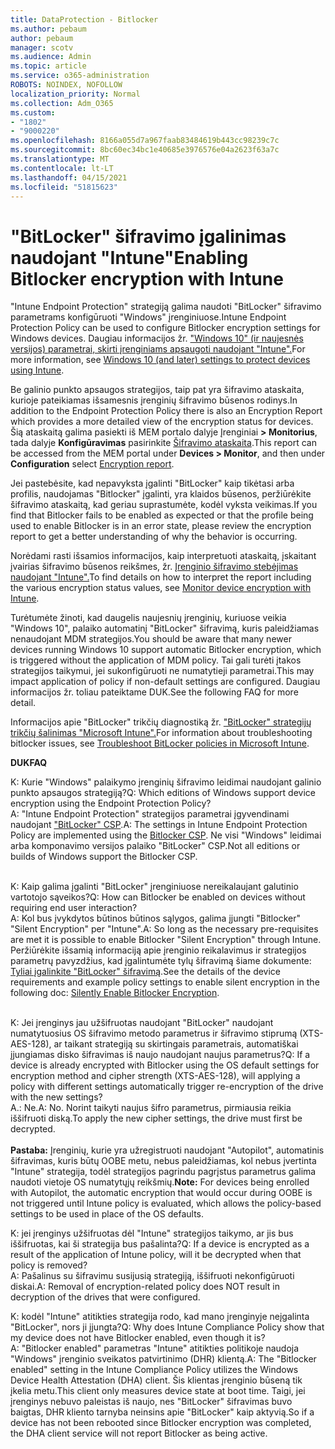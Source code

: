 ```yaml
---
title: DataProtection - Bitlocker
ms.author: pebaum
author: pebaum
manager: scotv
ms.audience: Admin
ms.topic: article
ms.service: o365-administration
ROBOTS: NOINDEX, NOFOLLOW
localization_priority: Normal
ms.collection: Adm_O365
ms.custom:
- "1802"
- "9000220"
ms.openlocfilehash: 8166a055d7a967faab83484619b443cc98239c7c
ms.sourcegitcommit: 8bc60ec34bc1e40685e3976576e04a2623f63a7c
ms.translationtype: MT
ms.contentlocale: lt-LT
ms.lasthandoff: 04/15/2021
ms.locfileid: "51815623"
---
```

# <a name="enabling-bitlocker-encryption-with-intune"></a><span data-ttu-id="b3c44-102">"BitLocker" šifravimo įgalinimas naudojant "Intune"</span><span class="sxs-lookup"><span data-stu-id="b3c44-102">Enabling Bitlocker encryption with Intune</span></span>

<span data-ttu-id="b3c44-103">"Intune Endpoint Protection" strategiją galima naudoti "BitLocker" šifravimo parametrams konfigūruoti "Windows" įrenginiuose.</span><span class="sxs-lookup"><span data-stu-id="b3c44-103">Intune Endpoint Protection Policy can be used to configure Bitlocker encryption settings for Windows devices.</span></span> <span data-ttu-id="b3c44-104">Daugiau informacijos žr. ["Windows 10" (ir naujesnės versijos) parametrai, skirti įrenginiams apsaugoti naudojant "Intune".](https://docs.microsoft.com/intune/endpoint-protection-windows-10#windows-encryption)</span><span class="sxs-lookup"><span data-stu-id="b3c44-104">For more information, see [Windows 10 (and later) settings to protect devices using Intune](https://docs.microsoft.com/intune/endpoint-protection-windows-10#windows-encryption).</span></span>

<span data-ttu-id="b3c44-105">Be galinio punkto apsaugos strategijos, taip pat yra šifravimo ataskaita, kurioje pateikiamas išsamesnis įrenginių šifravimo būsenos rodinys.</span><span class="sxs-lookup"><span data-stu-id="b3c44-105">In addition to the Endpoint Protection Policy there is also an Encryption Report which provides a more detailed view of the encryption status for devices.</span></span> <span data-ttu-id="b3c44-106">Šią ataskaitą galima pasiekti iš MEM portalo dalyje Įrenginiai **> Monitorius**, tada dalyje **Konfigūravimas** pasirinkite [Šifravimo ataskaita](https://endpoint.microsoft.com/#blade/Microsoft_Intune_DeviceSettings/DevicesMonitorMenu/encryptionReport).</span><span class="sxs-lookup"><span data-stu-id="b3c44-106">This report can be accessed from the MEM portal under **Devices > Monitor**, and then under **Configuration** select [Encryption report](https://endpoint.microsoft.com/#blade/Microsoft_Intune_DeviceSettings/DevicesMonitorMenu/encryptionReport).</span></span>

<span data-ttu-id="b3c44-107">Jei pastebėsite, kad nepavyksta įgalinti "BitLocker" kaip tikėtasi arba profilis, naudojamas "Bitlocker" įgalinti, yra klaidos būsenos, peržiūrėkite šifravimo ataskaitą, kad geriau suprastumėte, kodėl vyksta veikimas.</span><span class="sxs-lookup"><span data-stu-id="b3c44-107">If you find that Bitlocker fails to be enabled as expected or that the profile being used to enable Bitlocker is in an error state, please review the encryption report to get a better understanding of why the behavior is occurring.</span></span>

<span data-ttu-id="b3c44-108">Norėdami rasti išsamios informacijos, kaip interpretuoti ataskaitą, įskaitant įvairias šifravimo būsenos reikšmes, žr. [Įrenginio šifravimo stebėjimas naudojant "Intune".](https://docs.microsoft.com/mem/intune/protect/encryption-monitor)</span><span class="sxs-lookup"><span data-stu-id="b3c44-108">To find details on how to interpret the report including the various encryption status values, see [Monitor device encryption with Intune](https://docs.microsoft.com/mem/intune/protect/encryption-monitor).</span></span>

<span data-ttu-id="b3c44-109">Turėtumėte žinoti, kad daugelis naujesnių įrenginių, kuriuose veikia "Windows 10", palaiko automatinį "BitLocker" šifravimą, kuris paleidžiamas nenaudojant MDM strategijos.</span><span class="sxs-lookup"><span data-stu-id="b3c44-109">You should be aware that many newer devices running Windows 10 support automatic Bitlocker encryption, which is triggered without the application of MDM policy.</span></span> <span data-ttu-id="b3c44-110">Tai gali turėti įtakos strategijos taikymui, jei sukonfigūruoti ne numatytieji parametrai.</span><span class="sxs-lookup"><span data-stu-id="b3c44-110">This may impact application of policy if non-default settings are configured.</span></span> <span data-ttu-id="b3c44-111">Daugiau informacijos žr. toliau pateiktame DUK.</span><span class="sxs-lookup"><span data-stu-id="b3c44-111">See the following FAQ for more detail.</span></span>

<span data-ttu-id="b3c44-112">Informacijos apie "BitLocker" trikčių diagnostiką žr. ["BitLocker" strategijų trikčių šalinimas "Microsoft Intune".](https://docs.microsoft.com/intune/protect/troubleshoot-bitlocker-policies)</span><span class="sxs-lookup"><span data-stu-id="b3c44-112">For information about troubleshooting bitlocker issues, see [Troubleshoot BitLocker policies in Microsoft Intune](https://docs.microsoft.com/intune/protect/troubleshoot-bitlocker-policies).</span></span>
 
 
<span data-ttu-id="b3c44-113">**DUK**</span><span class="sxs-lookup"><span data-stu-id="b3c44-113">**FAQ**</span></span>

<span data-ttu-id="b3c44-114">K: Kurie "Windows" palaikymo įrenginių šifravimo leidimai naudojant galinio punkto apsaugos strategiją?</span><span class="sxs-lookup"><span data-stu-id="b3c44-114">Q: Which editions of Windows support device encryption using the Endpoint Protection Policy?</span></span><br>
<span data-ttu-id="b3c44-115">A: "Intune Endpoint Protection" strategijos parametrai įgyvendinami naudojant ["BitLocker" CSP](https://docs.microsoft.com/windows/client-management/mdm/bitlocker-csp).</span><span class="sxs-lookup"><span data-stu-id="b3c44-115">A: The settings in Intune Endpoint Protection Policy are implemented using the [Bitlocker CSP](https://docs.microsoft.com/windows/client-management/mdm/bitlocker-csp).</span></span> <span data-ttu-id="b3c44-116">Ne visi "Windows" leidimai arba komponavimo versijos palaiko "BitLocker" CSP.</span><span class="sxs-lookup"><span data-stu-id="b3c44-116">Not all editions or builds of Windows support the Bitlocker CSP.</span></span> <br><br>

<span data-ttu-id="b3c44-117">K: Kaip galima įgalinti "BitLocker" įrenginiuose nereikalaujant galutinio vartotojo sąveikos?</span><span class="sxs-lookup"><span data-stu-id="b3c44-117">Q: How can Bitlocker be enabled on devices without requiring end user interaction?</span></span><br>
<span data-ttu-id="b3c44-118">A: Kol bus įvykdytos būtinos būtinos sąlygos, galima įjungti "Bitlocker" "Silent Encryption" per "Intune".</span><span class="sxs-lookup"><span data-stu-id="b3c44-118">A: So long as the necessary pre-requisites are met it is possible to enable Bitlocker "Silent Encryption" through Intune.</span></span> <span data-ttu-id="b3c44-119">Peržiūrėkite išsamią informaciją apie įrenginio reikalavimus ir strategijos parametrų pavyzdžius, kad įgalintumėte tylų šifravimą šiame dokumente: [Tyliai įgalinkite "BitLocker" šifravimą](https://docs.microsoft.com/mem/intune/protect/encrypt-devices#silently-enable-bitlocker-on-devices).</span><span class="sxs-lookup"><span data-stu-id="b3c44-119">See the details of the device requirements and example policy settings to enable silent encryption in the following doc: [Silently Enable Bitlocker Encryption](https://docs.microsoft.com/mem/intune/protect/encrypt-devices#silently-enable-bitlocker-on-devices).</span></span> <br><br>

<span data-ttu-id="b3c44-120">K: Jei įrenginys jau užšifruotas naudojant "BitLocker" naudojant numatytuosius OS šifravimo metodo parametrus ir šifravimo stiprumą (XTS-AES-128), ar taikant strategiją su skirtingais parametrais, automatiškai įjungiamas disko šifravimas iš naujo naudojant naujus parametrus?</span><span class="sxs-lookup"><span data-stu-id="b3c44-120">Q: If a device is already encrypted with Bitlocker using the OS default settings for encryption method and cipher strength (XTS-AES-128), will applying a policy with different settings automatically trigger re-encryption of the drive with the new settings?</span></span><br>
<span data-ttu-id="b3c44-121">A.: Ne.</span><span class="sxs-lookup"><span data-stu-id="b3c44-121">A: No.</span></span> <span data-ttu-id="b3c44-122">Norint taikyti naujus šifro parametrus, pirmiausia reikia iššifruoti diską.</span><span class="sxs-lookup"><span data-stu-id="b3c44-122">To apply the new cipher settings, the drive must first be decrypted.</span></span><br><br>
<span data-ttu-id="b3c44-123">**Pastaba:** Įrenginių, kurie yra užregistruoti naudojant "Autopilot", automatinis šifravimas, kuris būtų OOBE metu, nebus paleidžiamas, kol nebus įvertinta "Intune" strategija, todėl strategijos pagrindu pagrįstus parametrus galima naudoti vietoje OS numatytųjų reikšmių.</span><span class="sxs-lookup"><span data-stu-id="b3c44-123">**Note:** For devices being enrolled with Autopilot, the automatic encryption that would occur during OOBE is not triggered until Intune policy is evaluated, which allows the policy-based settings to be used in place of the OS defaults.</span></span>
 
<span data-ttu-id="b3c44-124">K: jei įrenginys užšifruotas dėl "Intune" strategijos taikymo, ar jis bus iššifruotas, kai ši strategija bus pašalinta?</span><span class="sxs-lookup"><span data-stu-id="b3c44-124">Q: If a device is encrypted as a result of the  application of Intune policy, will it be decrypted when that policy is removed?</span></span><br>
<span data-ttu-id="b3c44-125">A: Pašalinus su šifravimu susijusią strategiją, iššifruoti nekonfigūruoti diskai.</span><span class="sxs-lookup"><span data-stu-id="b3c44-125">A: Removal of encryption-related policy does NOT result in decryption of the drives that were configured.</span></span>
 
<span data-ttu-id="b3c44-126">K: kodėl "Intune" atitikties strategija rodo, kad mano įrenginyje neįgalinta "BitLocker", nors ji įjungta?</span><span class="sxs-lookup"><span data-stu-id="b3c44-126">Q: Why does Intune Compliance Policy show that my device does not have Bitlocker enabled, even though it is?</span></span><br>
<span data-ttu-id="b3c44-127">A: "Bitlocker enabled" parametras "Intune" atitikties politikoje naudoja "Windows" įrenginio sveikatos patvirtinimo (DHR) klientą.</span><span class="sxs-lookup"><span data-stu-id="b3c44-127">A: The "Bitlocker enabled" setting in the Intune Compliance Policy utilizes the Windows Device Health Attestation  (DHA) client.</span></span> <span data-ttu-id="b3c44-128">Šis klientas įrenginio būseną tik įkelia metu.</span><span class="sxs-lookup"><span data-stu-id="b3c44-128">This client only measures device state at boot time.</span></span> <span data-ttu-id="b3c44-129">Taigi, jei įrenginys nebuvo paleistas iš naujo, nes "BitLocker" šifravimas buvo baigtas, DHR kliento tarnyba neinsins apie "BitLocker" kaip aktyvią.</span><span class="sxs-lookup"><span data-stu-id="b3c44-129">So if a device has not been rebooted since Bitlocker encryption was completed, the DHA client service will not report Bitlocker as being active.</span></span>
 
 